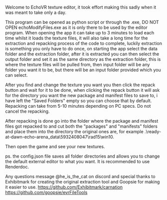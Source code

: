 Welcome to EchoVR texture editor, it took effort making this sadly when it was meant to take only a day.

This program can be opened as python script or through the .exe, DO NOT OPEN echoModifyFiles.exe as it is only there to be used by the editor program.
When opening the app it can take up to 3 minutes to load each time whilst it loads the texture files, it will also take a long time for the extraction and repacking process of the code to complete, luckily extraction is something you only have to do once, on starting the app select the data folder and the extraction folder, after it is extracted you can then select the output folder and set it as the same directory as the extraction folder, this is where the texture files will be pulled from, then input folder will be any folder you want it to be, but there will be an input folder provided which you can select.

After you find and change the texture you want you then click the repack button and wait for it to be done, when clicking the repack button it will ask for the directory you want the new package and manifest files to save to, i have left the "Saved Folders" empty so you can choose that by default. Repacking can take from 5-10 minutes depending on PC specs. Do not cancel the repacking.

After repacking is done go into the folder where the package and manifest files got repacked to and cut both the "packages" and "manifests" folders and place them into the directory the original ones are, for example .\ready-at-dawn-echo-arena\_data\5932408047\rad15\win10.

Then open the game and see your new textures.

ps. the config.json file saves all folder directories and allows you to change the default external editor to what you want. It is recommended to use Renderdoc.

Any questions message @he_is_the_cat on discord and special thanks to Exhibitmark for creating the original extraction tool and Goopsie for making it easier to use.
https://github.com/Exhibitmark/carnation
https://github.com/goopsie/evrFileTools